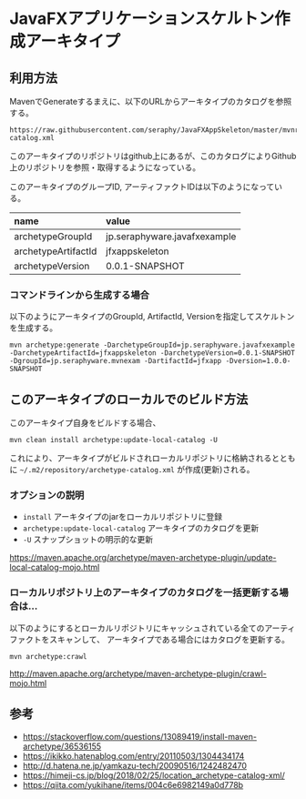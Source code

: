 # JavaFXアプリケーションスケルトン作成アーキタイプ

## 利用方法

MavenでGenerateするまえに、以下のURLからアーキタイプのカタログを参照する。

```
https://raw.githubusercontent.com/seraphy/JavaFXAppSkeleton/master/mvnrepo/archtype-catalog.xml
```

このアーキタイプのリポジトリはgithub上にあるが、このカタログによりGithub上のリポジトリを参照・取得するようになっている。

このアーキタイプのグループID, アーティファクトIDは以下のようになっている。

| name                | value                        |
|:--------------------|:-----------------------------|
| archetypeGroupId    | jp.seraphyware.javafxexample |
| archetypeArtifactId | jfxappskeleton               |
| archetypeVersion    | 0.0.1-SNAPSHOT               |

### コマンドラインから生成する場合

以下のようにアーキタイプのGroupId, ArtifactId, Versionを指定してスケルトンを生成する。

```shell
mvn archetype:generate -DarchetypeGroupId=jp.seraphyware.javafxexample -DarchetypeArtifactId=jfxappskeleton -DarchetypeVersion=0.0.1-SNAPSHOT -DgroupId=jp.seraphyware.mvnexam -DartifactId=jfxapp -Dversion=1.0.0-SNAPSHOT
```


## このアーキタイプのローカルでのビルド方法

このアーキタイプ自身をビルドする場合、

```shell
mvn clean install archetype:update-local-catalog -U
```

これにより、アーキタイプがビルドされローカルリポジトリに格納されるとともに
 `~/.m2/repository/archetype-catalog.xml` が作成(更新)される。

### オプションの説明

- `install` アーキタイプのjarをローカルリポジトリに登録
- `archetype:update-local-catalog` アーキタイプのカタログを更新
- `-U` スナップショットの明示的な更新

https://maven.apache.org/archetype/maven-archetype-plugin/update-local-catalog-mojo.html

### ローカルリポジトリ上のアーキタイプのカタログを一括更新する場合は...

以下のようにするとローカルリポジトリにキャッシュされている全てのアーティファクトをスキャンして、
アーキタイプである場合にはカタログを更新する。

```shell
mvn archetype:crawl
```

http://maven.apache.org/archetype/maven-archetype-plugin/crawl-mojo.html


## 参考

- https://stackoverflow.com/questions/13089419/install-maven-archetype/36536155
- https://ikikko.hatenablog.com/entry/20110503/1304434174
- http://d.hatena.ne.jp/yamkazu-tech/20090516/1242482470
- https://himeji-cs.jp/blog/2018/02/25/location_archetype-catalog-xml/
- https://qiita.com/yukihane/items/004c6e6982149a0d778b




